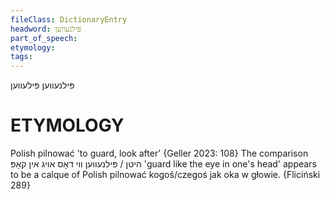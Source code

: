 ```yaml
---
fileClass: DictionaryEntry
headword: פּילנעווען
part_of_speech: 
etymology: 
tags: 
---
```

פּילנעווען
פּילעווען

ETYMOLOGY
===========
Polish pilnować 'to guard, look after'
{Geller 2023: 108}
The comparison היטן / פּילנעווען ווי דאָס אויג אין קאָפּ 'guard like the eye in one's head' appears to be a calque of Polish pilnować kogoś/czegoś jak oka w głowie.
{Fliciński 289}
